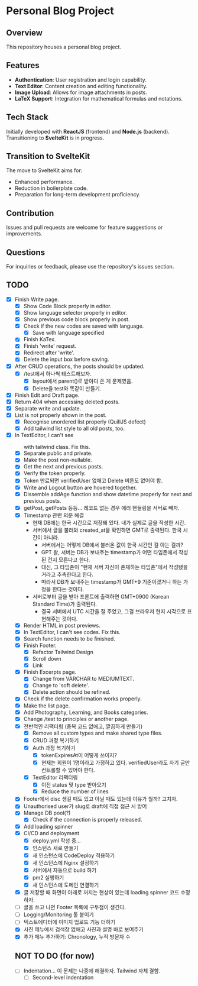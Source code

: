 # Personal Blog Project

## Overview

This repository houses a personal blog project.

## Features

- **Authentication**: User registration and login capability.
- **Text Editor**: Content creation and editing functionality.
- **Image Upload**: Allows for image attachments in posts.
- **LaTeX Support**: Integration for mathematical formulas and notations.

## Tech Stack

Initially developed with **ReactJS** (frontend) and **Node.js** (backend). Transitioning to **SvelteKit** is in
progress.

## Transition to SvelteKit

The move to SvelteKit aims for:

- Enhanced performance.
- Reduction in boilerplate code.
- Preparation for long-term development proficiency.

## Contribution

Issues and pull requests are welcome for feature suggestions or improvements.

## Questions

For inquiries or feedback, please use the repository's issues section.

## TODO

- [X] Finish Write page.
    - [X] Show Code Block properly in editor.
    - [X] Show language selector properly in editor.
    - [X] Show previous code block properly in post.
    - [X] Check if the new codes are saved with language.
        - [X] Save with language specified
    - [X] Finish KaTex.
    - [X] Finish 'write' request.
    - [X] Redirect after 'write'.
    - [X] Delete the input box before saving.
- [X] After CRUD operations, the posts should be updated.
    - [X] /test에서 하나씩 테스트해보자.
        - [X] layout에서 parent()로 받아다 쓴 게 문제였음.
        - [X] Delete을 test와 똑같이 만들기.
- [X] Finish Edit and Draft page.
- [X] Return 404 when accessing deleted posts.
- [X] Separate write and update.
- [X] List is not properly shown in the post.
    - [X] Recognise unordered list properly (QuillJS defect)
    - [X] Add tailwind list style to all old posts, too.
- [X] In TextEditor, I can't see <ul> with tailwind class. Fix this.
- [X] Separate public and private.
- [X] Make the post non-nullable.
- [X] Get the next and previous posts.
- [X] Verify the token properly.
- [X] Token 만료되면 verifiedUser 없애고 Delete 버튼도 없어야 함.
- [X] Write and Logout button are hovered together.
- [X] Dissemble addAge function and show datetime properly for next and previous posts.
- [X] getPost, getPosts 등등... 레코드 없는 경우 에러 핸들링을 서버로 빼자.
- [X] Timestamp 관련 의문 해결
    - 현재 DB에는 한국 시간으로 저장돼 있다. 내가 실제로 글을 작성한 시간.
    - 서버에서 글을 불러와 created_at을 확인하면 GMT로 출력된다. 한국 시간이 아니라.
        - 서버에서는 어떻게 DB에서 불러온 값이 한국 시간인 걸 아는 걸까?
        - GPT 왈, 서버는 DB가 보내주는 timestamp가 어떤 타임존에서 작성된 건지 모른다고 한다.
        - 대신, 그 타임존이 "현재 서버 자신이 존재하는 타임존"에서 작성됐을 거라고 추측한다고 한다.
        - 따라서 DB가 보내주는 timestamp가 GMT+9 기준이겠거니 하는 가정을 한다는 것이다.
    - 서버로부터 글을 받아 프론트에 출력하면 GMT+0900 (Korean Standard Time)가 출력된다.
        - 결국 서버에서 UTC 시간을 잘 주었고, 그걸 브라우저 현지 시각으로 표현해주는 것이다.
- [X] Render HTML in post previews.
- [X] In TextEditor, I can't see codes. Fix this.
- [X] Search function needs to be finished.
- [X] Finish Footer.
    - [X] Refactor Tailwind Design
    - [X] Scroll down
    - [X] Link
- [X] Finish Excerpts page.
    - [X] Change from VARCHAR to MEDIUMTEXT.
    - [X] Change to 'soft delete'.
    - [X] Delete action should be refined.
- [X] Check if the delete confirmation works properly.
- [X] Make the list page.
- [X] Add Photography, Learning, and Books categories.
- [X] Change /test to principles or another page.
- [X] 전반적인 리팩터링 (중복 코드 없애고, 깔끔하게 만들기)
    - [X] Remove all custom types and make shared type files.
    - [X] CRUD 과정 복기하기
    - [X] Auth 과정 복기하기
        - [X] tokenExpiresAt이 어떻게 쓰이지?
        - [X] 현재는 회원이 1명이라고 가정하고 있다. verifiedUser라도 자기 글만 컨트롤할 수 있어야 한다.
    - [X] TextEditor 리팩터링
        - [X] 이전 status 및 type 받아오기
        - [X] Reduce the number of lines
- [X] Footer에서 disc 생길 때도 있고 아닐 때도 있는데 이유가 뭘까? 고치자.
- [X] Unauthorised user가 slug로 draft에 직접 접근 시 방어
- [X] Manage DB pool(?)
    - [X] Check if the connection is properly released.
- [X] Add loading spinner
- [X] CI/CD and deployment
    - [X] deploy.yml 작성 중...
    - [X] 인스턴스 새로 만들기
    - [X] 새 인스턴스에 CodeDeploy 적용하기
    - [X] 새 인스턴스에 Nginx 설정하기
    - [X] 서버에서 자동으로 build 하기
    - [X] pm2 실행하기
    - [X] 새 인스턴스에 도메인 연결하기
- [X] 글 저장할 때 화면이 아래로 꺼지는 현상이 있는데 loading spinner 코드 수정하자.
- [ ] 글을 쓰고 나면 Footer 목록에 구두점이 생긴다.
- [ ] Logging/Monitoring 툴 붙이기
- [ ] 텍스트에디터에 이미지 업로드 기능 더하기
- [X] 사진 메뉴에서 검색창 없애고 사진과 설명 바로 보여주기
- [X] 추가 메뉴 추가하기: Chronology, 누적 방문자 수

## NOT TO DO (for now)

- [ ] Indentation... 이 문제는 나중에 해결하자. Tailwind 자체 결함.
    - [ ] Second-level indentation